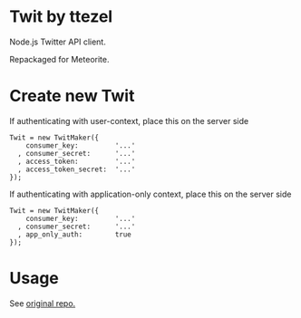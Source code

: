 Twit by ttezel
==============

Node.js Twitter API client.

Repackaged for Meteorite.


Create new Twit
===============


If authenticating with user-context, place this on the server side

    Twit = new TwitMaker({
        consumer_key:         '...'
      , consumer_secret:      '...'
      , access_token:         '...'
      , access_token_secret:  '...'
    });

If authenticating with application-only context, place this on the server side

    Twit = new TwitMaker({
        consumer_key:         '...'
      , consumer_secret:      '...'
      , app_only_auth:        true
    });

Usage
=====

See [original repo.](https://github.com/ttezel/twit)
